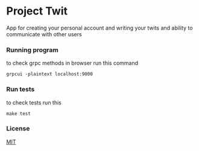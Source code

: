 # Project Twit

App for creating your personal 
account and writing your twits and ability to communicate
with other users

### Running program
to check grpc methods in browser run this command

`grpcui -plaintext localhost:9000`
### Run tests
to check tests run this

`make test`

###  License
[MIT](https://choosealicense.com/licenses/mit/)
